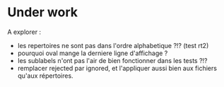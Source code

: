 
# Under work

A explorer :
- les repertoires ne sont pas dans l'ordre alphabetique ?!? (test rt2)
- pourquoi oval mange la derniere ligne d'affichage ?
- les sublabels n'ont pas l'air de bien fonctionner dans les tests ?!?
- remplacer rejected par ignored, et l'appliquer aussi bien aux fichiers qu'aux répertoires.
